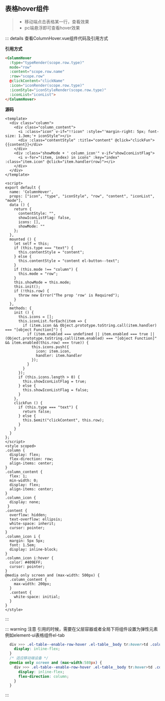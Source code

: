 ## 表格hover组件

> - 移动端点击表格某一行，查看效果
> - pc端悬浮即可查看hover效果

<div class="tableCss">
  <el-table :data="tableData" style="width: 100%" :show-header="false">
    <el-table-column prop="id" label="Id" min-width="80">
    </el-table-column>
    <el-table-column prop="name" label="名称" min-width="150">
      <template slot-scope="scope">
        <ColumnHover
          :type="typeRender(scope.row.type)"
          mode="row"
          :content="scope.row.name"
          :row="scope.row"
          @clickContent="clickName"
          :icon="iconRender(scope.row.type)"
          :iconStyle="iconStyleRender(scope.row.type)"
          :iconList="iconList">
        </ColumnHover>
      </template>
    </el-table-column>
    <el-table-column prop="date" label="日期" min-width="60">
    </el-table-column>
    <el-table-column prop="des" label="描述" min-width="70">
    </el-table-column>
  </el-table>
</div>

::: details 查看ColumnHover.vue组件代码及引用方式

**引用方式**

```html
<ColumnHover
  :type="typeRender(scope.row.type)"
  mode="row"
  :content="scope.row.name"
  :row="scope.row"
  @clickContent="clickName"
  :icon="iconRender(scope.row.type)"
  :iconStyle="iconStyleRender(scope.row.type)"
  :iconList="iconList">
</ColumnHover>
```

**源码**

```vue
<template>
  <div class="column">
    <div class="column_content">
      <i :class="icon" v-if="!!icon" :style="'margin-right: 5px; font-size: 1.3em;'+ iconStyle"></i>
      <div :class="contentStyle" :title="content" @click="clickFun">{{content}}</div>
    </div>
    <div :class="showMode + ' column_icon'" v-if="showIconListFlag">
      <i v-for="(item, index) in icons" :key="index" :class="item.icon" @click="item.handler(row)"></i>
    </div>
  </div>
</template>

<script>
export default {
  name: 'ColumnHover',
  props: ["icon", "type", "iconStyle", "row", "content", "iconList", "mode"],
  data () {
    return {
      contentStyle: "",
      showIconListFlag: false,
      icons: [],
      showMode: ""
    };
  },
  mounted () {
    let self = this;
    if (this.type === "text") {
      this.contentStyle = "content";
    } else {
      this.contentStyle = "content el-button--text";
    }
    if (this.mode !== "column") {
      this.mode = "row";
    }
    this.showMode = this.mode;
    this.init();
    if (!this.row) {
      throw new Error("The prop 'row' is Required");
    }
  },
  methods: {
    init () {
      this.icons = [];
      this.iconList.forEach(item => {
        if (item.icon && Object.prototype.toString.call(item.handler) === "[object Function]") {
          if (item.enabled === undefined || item.enabled === true || (Object.prototype.toString.call(item.enabled) === "[object Function]" && item.enabled(this.row) === true)) {
            this.icons.push({
              icon: item.icon,
              handler: item.handler
            });
          }
        }
      });
      if (this.icons.length > 0) {
        this.showIconListFlag = true;
      } else {
        this.showIconListFlag = false;
      }
    },
    clickFun () {
      if (this.type === "text") {
        return false;
      } else {
        this.$emit("clickContent", this.row);
      }
    }
  }
};
</script>
<style scoped>
.column {
  display: flex;
  flex-direction: row;
  align-items: center;
}
.column_content {
  flex: 1;
  min-width: 0;
  display: flex;
  align-items: center;
}
.column_icon {
  display: none;
 }
.content {
  overflow: hidden;
  text-overflow: ellipsis;
  white-space: inherit;
  cursor: pointer;
}
.column_icon i {
  margin: 5px 5px;
  font: 1.5em;
  display: inline-block;
}
.column_icon i:hover {
  color: #409EFF;
  cursor: pointer;
}
@media only screen and (max-width: 500px) {
  .column_content {
    max-width: 200px;
  }
  .content {
    white-space: initial;
  }
}
</style>
```

:::

::: warning 注意
  引用的时候，需要在父层容器或者全局下将组件设置为弹性元素
  例如element-ui表格组件el-tab

```css
  div >>> .el-table--enable-row-hover .el-table__body tr:hover>td .column_icon {
    display: inline-flex;
  }
  /* 适应移动端设备 */
  @media only screen and (max-width:580px) {
    div >>> .el-table--enable-row-hover .el-table__body tr:hover>td .column_icon {
      display: inline-flex;
      flex-direction: column;
    }
  }
```

:::

<script>
import ColumnHover from "../../.vuepress/componets/ColumnHover";
export default {
  name: 'Overview',
  data () {
    return {
      tableData: [{
        date: '2018-05-02',
        name: 'VolumeSolt@AutoSnap d6b44619-7767-4904-9018-3b709a179af3',
        id: 'd6b44619-7767-4904-9018-3b709a179af3',
        type: "catalog",
        status: "可用",
        des: "云计划任务自动生成的云硬盘 快照"
      }, {
        date: '2018-05-04',
        name: '蒸羊羔,蒸熊掌,蒸鹿尾儿,烧花鸭,烧雏鸡儿,烧子鹅,卤煮咸鸭,酱鸡,松花,小肚儿,晾肉,香肠,什锦苏盘',
        type: "catalog",
        status: "可用",
        id: '2c559087-e3f4-4c53-8b8c-416f785fcb35'
      }, {
        date: '2018-05-01',
        name: '85f1a346-987a-4207-bdfe-e4d93ff8386c',
        id: '85f1a346-987a-4207-bdfe-e4d93ff8386c',
        type: "file",
        status: "可用",
        des: "null"
      }, {
        date: '2018-05-03',
        name: '王小虎',
        id: 'bef8b732-afc8-4255-8622-a380749838f4',
        type: "catalog",
        status: "异常",
        des: "上海市普陀区金沙江路 1518 弄"
      }],
      iconList: [{
        icon: "el-icon-star-off",
        enabled: function (row) {
          return row.type !== "file";
        },
        handler: function (row) {
          this.$message.info("收藏成功");
        }.bind(this)
      }, {
        icon: "el-icon-share",
        enabled: function (row) {
          return row.status === "可用";
        },
        handler: function (row) {
          this.$message.error("分享成功");
        }.bind(this)
      }, {
        icon: "el-icon-warning-outline",
        enabled: true,
        handler: function (row) {
          this.$message.warning("更多");
        }.bind(this)
      }]
    };
  },
  mounted () {
  },
  methods: {
    clickName (value) {
      console.log(value);
      this.$message.info(value.name);
    },
    typeRender (value) {
      if (value === "file") {
        return "text";
      } else {
        return "button";
      }
    },
    iconRender (value) {
      if (value === "file") {
        return "el-icon-document";
      } else {
        return "el-icon-folder-opened";
      }
    },
    iconStyleRender (value) {
      if (value === "file") {
        return "color: #c0c4cca8";
      } else {
        return "color: #ffb509";
      }
    }
  },
  components: {
    ColumnHover
  }
};
</script>

<style scoped>
.table {
  margin: 30px;
}
/* .tableCss >>> .el-table--enable-row-hover .el-table__body tr td:hover .column_icon { */
div >>> .el-table--enable-row-hover .el-table__body tr:hover>td .column_icon {
  display: inline-flex;
}
@media only screen and (max-width:580px) {
  div >>> .el-table--enable-row-hover .el-table__body tr:hover>td .column_icon {
    display: inline-flex;
    flex-direction: column;
  }
}
</style>
